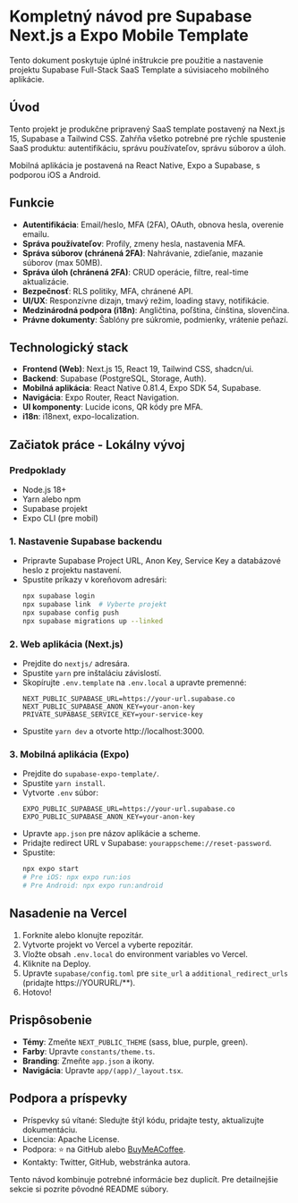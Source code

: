 # Kompletný návod pre Supabase Next.js a Expo Mobile Template

Tento dokument poskytuje úplné inštrukcie pre použitie a nastavenie projektu Supabase Full-Stack SaaS Template a súvisiaceho mobilného aplikácie.

## Úvod

Tento projekt je produkčne pripravený SaaS template postavený na Next.js 15, Supabase a Tailwind CSS. Zahŕňa všetko potrebné pre rýchle spustenie SaaS produktu: autentifikáciu, správu používateľov, správu súborov a úloh.

Mobilná aplikácia je postavená na React Native, Expo a Supabase, s podporou iOS a Android.

## Funkcie

- **Autentifikácia**: Email/heslo, MFA (2FA), OAuth, obnova hesla, overenie emailu.
- **Správa používateľov**: Profily, zmeny hesla, nastavenia MFA.
- **Správa súborov (chránená 2FA)**: Nahrávanie, zdieľanie, mazanie súborov (max 50MB).
- **Správa úloh (chránená 2FA)**: CRUD operácie, filtre, real-time aktualizácie.
- **Bezpečnosť**: RLS politiky, MFA, chránené API.
- **UI/UX**: Responzívne dizajn, tmavý režim, loading stavy, notifikácie.
- **Medzinárodná podpora (i18n)**: Angličtina, poľština, čínština, slovenčina.
- **Právne dokumenty**: Šablóny pre súkromie, podmienky, vrátenie peňazí.

## Technologický stack

- **Frontend (Web)**: Next.js 15, React 19, Tailwind CSS, shadcn/ui.
- **Backend**: Supabase (PostgreSQL, Storage, Auth).
- **Mobilná aplikácia**: React Native 0.81.4, Expo SDK 54, Supabase.
- **Navigácia**: Expo Router, React Navigation.
- **UI komponenty**: Lucide icons, QR kódy pre MFA.
- **i18n**: i18next, expo-localization.

## Začiatok práce - Lokálny vývoj

### Predpoklady
- Node.js 18+
- Yarn alebo npm
- Supabase projekt
- Expo CLI (pre mobil)

### 1. Nastavenie Supabase backendu
- Pripravte Supabase Project URL, Anon Key, Service Key a databázové heslo z projektu nastavení.
- Spustite príkazy v koreňovom adresári:
  ```bash
  npx supabase login
  npx supabase link  # Vyberte projekt
  npx supabase config push
  npx supabase migrations up --linked
  ```

### 2. Web aplikácia (Next.js)
- Prejdite do `nextjs/` adresára.
- Spustite `yarn` pre inštaláciu závislostí.
- Skopírujte `.env.template` na `.env.local` a upravte premenné:
  ```
  NEXT_PUBLIC_SUPABASE_URL=https://your-url.supabase.co
  NEXT_PUBLIC_SUPABASE_ANON_KEY=your-anon-key
  PRIVATE_SUPABASE_SERVICE_KEY=your-service-key
  ```
- Spustite `yarn dev` a otvorte http://localhost:3000.

### 3. Mobilná aplikácia (Expo)
- Prejdite do `supabase-expo-template/`.
- Spustite `yarn install`.
- Vytvorte `.env` súbor:
  ```
  EXPO_PUBLIC_SUPABASE_URL=https://your-url.supabase.co
  EXPO_PUBLIC_SUPABASE_ANON_KEY=your-anon-key
  ```
- Upravte `app.json` pre názov aplikácie a scheme.
- Pridajte redirect URL v Supabase: `yourappscheme://reset-password`.
- Spustite:
  ```bash
  npx expo start
  # Pre iOS: npx expo run:ios
  # Pre Android: npx expo run:android
  ```

## Nasadenie na Vercel

1. Forknite alebo klonujte repozitár.
2. Vytvorte projekt vo Vercel a vyberte repozitár.
3. Vložte obsah `.env.local` do environment variables vo Vercel.
4. Kliknite na Deploy.
5. Upravte `supabase/config.toml` pre `site_url` a `additional_redirect_urls` (pridajte https://YOURURL/**).
6. Hotovo!

## Prispôsobenie

- **Témy**: Zmeňte `NEXT_PUBLIC_THEME` (sass, blue, purple, green).
- **Farby**: Upravte `constants/theme.ts`.
- **Branding**: Zmeňte `app.json` a ikony.
- **Navigácia**: Upravte `app/(app)/_layout.tsx`.

## Podpora a príspevky

- Príspevky sú vítané: Sledujte štýl kódu, pridajte testy, aktualizujte dokumentáciu.
- Licencia: Apache License.
- Podpora: ⭐ na GitHub alebo [BuyMeACoffee](https://buymeacoffee.com/razikus).
- Kontakty: Twitter, GitHub, webstránka autora.

Tento návod kombinuje potrebné informácie bez duplicít. Pre detailnejšie sekcie si pozrite pôvodné README súbory.
